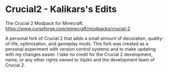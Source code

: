 # Crucial2  - Kalikars's Edits

The Crucial 2 Modpack for Minecraft.  
https://www.curseforge.com/minecraft/modpacks/crucial-2

A personal fork of Crucial 2 that adds a small amount of decoration, quality-of-life, optimization, and gameplay mods.
This fork was created as a personal experiment with version control systems and to make updating with my changes easier.
I take no credit for the Crucial 2 development, name, or any other rights owned to Vazkii and the development team of Crucial 2.
